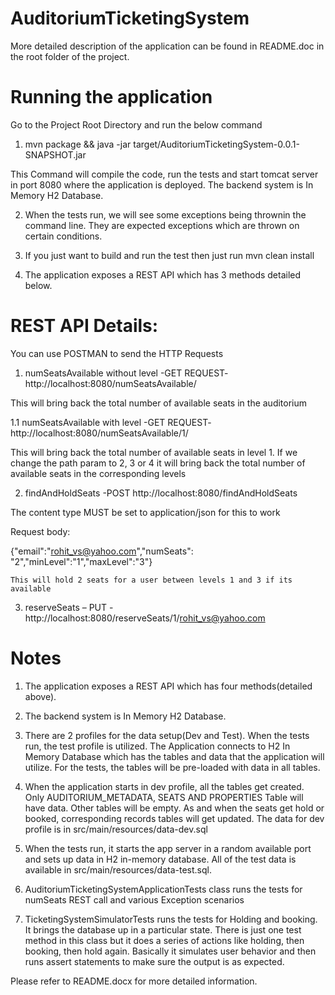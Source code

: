 # AuditoriumTicketingSystem

More detailed description of the application can be found in README.doc in the root folder of the project.

# Running the application

Go to the Project Root Directory and run the below command

1)	mvn package && java -jar target/AuditoriumTicketingSystem-0.0.1-SNAPSHOT.jar

This Command will compile the code, run the tests and start tomcat server in port 8080 where the application is deployed. The backend system is In Memory H2 Database. 

2)	When the tests run, we will see some exceptions being thrownin the command line. They are expected exceptions which are thrown on certain conditions. 

3)	If you just want to build and run the test then just run mvn clean install

4)	The application exposes a REST API which has 3 methods detailed below.


# REST API Details:
You can use POSTMAN to send the HTTP Requests 

1)	numSeatsAvailable without level -GET REQUEST-  http://localhost:8080/numSeatsAvailable/

This will bring back the total number of available seats in the auditorium

1.1	numSeatsAvailable with level  -GET REQUEST- http://localhost:8080/numSeatsAvailable/1/

This will bring back the total number of available seats in level 1. If we change the path param to 2, 3 or 4 it will bring back the total number of available seats in the corresponding levels

2)	findAndHoldSeats -POST http://localhost:8080/findAndHoldSeats 

The content type MUST be set to application/json for this to work

Request body:

{"email":"rohit_vs@yahoo.com","numSeats": "2","minLevel":"1","maxLevel":"3"}

	This will hold 2 seats for a user between levels 1 and 3 if its available
	
3)	reserveSeats – PUT - http://localhost:8080/reserveSeats/1/rohit_vs@yahoo.com

# Notes

1)	The application exposes a REST API which has four methods(detailed above).

2)	The backend system is In Memory H2 Database.

3)	There are 2 profiles for the data setup(Dev and Test). When the tests run, the test profile is utilized. The Application connects to H2 In Memory Database which has the tables and data that the application will utilize. For the tests, the tables will be pre-loaded with data in all tables.

4)	When the application starts in dev profile, all the tables get created. Only AUDITORIUM_METADATA, SEATS AND PROPERTIES Table will have data. Other tables will be empty. As and when the seats get hold or booked, corresponding records tables will get updated. The data for dev profile is in src/main/resources/data-dev.sql

5)	When the tests run, it starts the app server in a random available port and sets up data in H2  in-memory database. All of the test data is available in src/main/resources/data-test.sql. 

6)	AuditoriumTicketingSystemApplicationTests class runs the tests for numSeats REST call and various Exception scenarios

7)	TicketingSystemSimulatorTests runs the tests for Holding and booking. It brings the database up in a particular state. There is just one test method in this class but it does a series of actions like holding, then booking, then hold again. Basically it simulates user behavior and then runs assert statements to make sure the output is as expected.

Please refer to README.docx for more detailed information.


